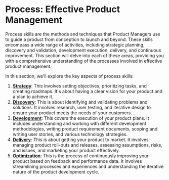 # Process: Effective Product Management

Process skills are the methods and techniques that Product Managers use to guide a product from conception to launch and beyond. These skills encompass a wide range of activities, including strategic planning, discovery and validation, development execution, delivery, and continuous improvement. This section will delve into each of these areas, providing you with a comprehensive understanding of the processes involved in effective product management.

In this section, we'll explore the key aspects of process skills:

1. [**Strategy**](strategy/): This involves setting objectives, prioritizing tasks, and creating roadmaps. It's about having a clear vision for your product and a plan to achieve it.
2. [**Discovery**](../discovery/): This is about identifying and validating problems and solutions. It involves research, user testing, and iterative design to ensure your product meets the needs of your customers.
3. [**Development**](../development/): This covers the execution of your product plans. It includes understanding and working with different development methodologies, writing product requirement documents, scoping and writing user stories, and various technology strategies.
4. [**Delivery**](../delivery/): This is about getting your product to market. It involves managing product roll-outs and releases, assessing assumptions, risks, and issues, and marketing your product effectively.
5. [**Optimization**](../optimization/): This is the process of continuously improving your product based on feedback and performance data. It involves streamlining processes and experiences and understanding the iterative nature of the product development cycle.

